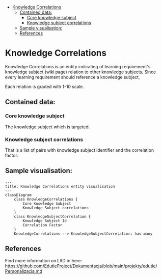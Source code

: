 <!-- TOC -->
* [Knowledge Correlations](#knowledge-correlations)
  * [Contained data:](#contained-data)
    * [Core knowledge subject](#core-knowledge-subject)
    * [Knowledge subject correlations](#knowledge-subject-correlations)
  * [Sample visualisation:](#sample-visualisation)
  * [References](#references)
<!-- TOC -->

# Knowledge Correlations
Knowledge Correlations is an entity indicating of learning requirement's knowledge subject (wiki page) relation to other knowledge subjects.
Since every learning requirement should reference a knowledge subject, 

Each relation is graded with 1-10 scale.

## Contained data:
### Core knowledge subject
The knowledge subject which is targeted.

### Knowledge subject correlations
That is a list of pairs with knowledge subject identifier and the correlation factor.

## Sample visualisation:
```mermaid
---
title: Knowledge Correlations entity visualisation
---
classDiagram
    class KnowledgeCorrelations {
        Core Knowledge Subject
        Knowledge Subject correlations
    }
    class KnowledgeSubjectCorrelation {
        Knowledge Subject Id
        Correlation Factor
    }
    KnowledgeCorrelations --> KnowledgeSubjectCorrelation: has many
```

## References
Find more information on LRD in here: https://github.com/EdutieProject/Dokumentacja/blob/main/projekty/edutie/Personalizacja.md